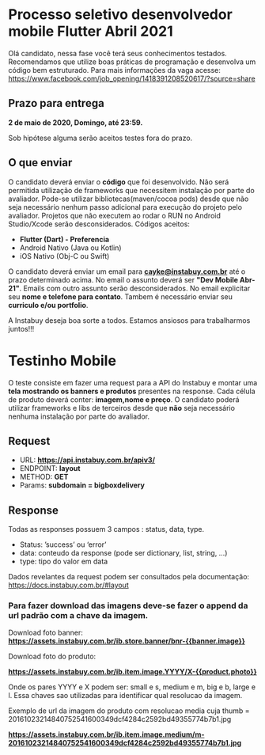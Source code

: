# Processo seletivo desenvolvedor mobile Flutter Abril 2021 #

Olá candidato, nessa fase você terá seus conhecimentos testados. 
Recomendamos que utilize boas práticas de programação e desenvolva um código bem estruturado. 
Para mais informações da vaga acesse: https://www.facebook.com/job_opening/1418391208520617/?source=share

## Prazo para entrega ##
**2 de maio de 2020, Domingo, até 23:59.** 

Sob hipótese alguma serão aceitos testes fora do prazo.


## O que enviar ##

O candidato deverá enviar o **código** que foi desenvolvido. Não será permitida utilização de frameworks que necessitem instalação por parte do avaliador. 
Pode-se utilizar bibliotecas(maven/cocoa pods) desde que não seja necessário nenhum passo adicional para execução do projeto pelo avaliador.
Projetos que não executem ao rodar o RUN no Android Studio/Xcode serão desconsiderados.
Códigos aceitos:
- **Flutter (Dart) - Preferencia**
- Android Nativo (Java ou Kotlin)
- iOS Nativo (Obj-C ou Swift)


O candidato deverá enviar um email para **cayke@instabuy.com.br** até o prazo determinado acima. No email o assunto deverá ser **"Dev Mobile Abr-21"**. 
Emails com outro assunto serão desconsiderados.
No email explicitar seu **nome e telefone para contato**.
Tambem é necessário enviar seu **curriculo e/ou portfolio**.

A Instabuy deseja boa sorte a todos. Estamos ansiosos para trabalharmos juntos!!!


# Testinho Mobile #

O teste consiste em fazer uma request para a API do Instabuy e montar uma **tela mostrando os banners e produtos** presentes na response.
Cada célula de produto deverá conter: **imagem,nome e preço**.
O candidato poderá utilizar frameworks e libs de terceiros desde que **não** seja necessário nenhuma instalação por parte do avaliador.


## Request ##

- URL:  **https://api.instabuy.com.br/apiv3/**
- ENDPOINT: **layout**
- METHOD: **GET**
- Params: **subdomain = bigboxdelivery**

## Response ##

Todas as responses possuem 3 campos : status, data, type.

- Status: ’success’ ou ‘error’
- data: conteudo da response (pode ser dictionary, list, string, …)
- type: tipo do valor em data

Dados revelantes da request podem ser consultados pela documentação:
https://docs.instabuy.com.br/#layout
	
### Para fazer download das imagens deve-se fazer o append da url padrão com a chave da imagem. ###
Download foto banner:
**https://assets.instabuy.com.br/ib.store.banner/bnr-{{banner.image}}**

Download foto do produto:

**https://assets.instabuy.com.br/ib.item.image.YYYY/X-{{product.photo}}**

Onde os pares YYYY e X podem ser: small e s, medium e m, big e b, large e l. Essa chaves sao utilizadas para identificar qual resolucao da imagem.

Exemplo de url da imagem do produto com resolucao media cuja thumb = 20161023214840752541600349dcf4284c2592bd49355774b7b1.jpg

**https://assets.instabuy.com.br/ib.item.image.medium/m-20161023214840752541600349dcf4284c2592bd49355774b7b1.jpg**




